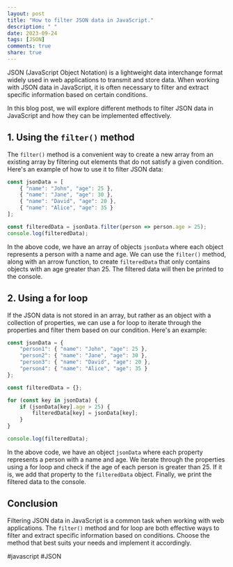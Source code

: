 ```yaml
---
layout: post
title: "How to filter JSON data in JavaScript."
description: " "
date: 2023-09-24
tags: [JSON]
comments: true
share: true
---
```


JSON (JavaScript Object Notation) is a lightweight data interchange format widely used in web applications to transmit and store data. When working with JSON data in JavaScript, it is often necessary to filter and extract specific information based on certain conditions.

In this blog post, we will explore different methods to filter JSON data in JavaScript and how they can be implemented effectively.

## 1. Using the `filter()` method

The `filter()` method is a convenient way to create a new array from an existing array by filtering out elements that do not satisfy a given condition. Here's an example of how to use it to filter JSON data:

```javascript
const jsonData = [
    { "name": "John", "age": 25 },
    { "name": "Jane", "age": 30 },
    { "name": "David", "age": 20 },
    { "name": "Alice", "age": 35 }
];

const filteredData = jsonData.filter(person => person.age > 25);
console.log(filteredData);
```

In the above code, we have an array of objects `jsonData` where each object represents a person with a name and age. We can use the `filter()` method, along with an arrow function, to create `filteredData` that only contains objects with an age greater than 25. The filtered data will then be printed to the console.

## 2. Using a for loop

If the JSON data is not stored in an array, but rather as an object with a collection of properties, we can use a for loop to iterate through the properties and filter them based on our condition. Here's an example:

```javascript
const jsonData = {
    "person1": { "name": "John", "age": 25 },
    "person2": { "name": "Jane", "age": 30 },
    "person3": { "name": "David", "age": 20 },
    "person4": { "name": "Alice", "age": 35 }
};

const filteredData = {};

for (const key in jsonData) {
    if (jsonData[key].age > 25) {
        filteredData[key] = jsonData[key];
    }
}

console.log(filteredData);
```

In the above code, we have an object `jsonData` where each property represents a person with a name and age. We iterate through the properties using a for loop and check if the age of each person is greater than 25. If it is, we add that property to the `filteredData` object. Finally, we print the filtered data to the console.

## Conclusion

Filtering JSON data in JavaScript is a common task when working with web applications. The `filter()` method and for loop are both effective ways to filter and extract specific information based on conditions. Choose the method that best suits your needs and implement it accordingly.

#javascript #JSON